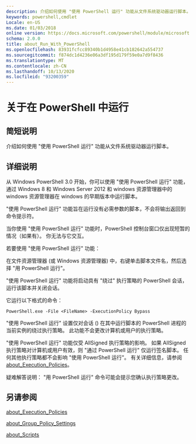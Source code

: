 ```yaml
---
description: 介绍如何使用 "使用 PowerShell 运行" 功能从文件系统驱动器运行脚本。
keywords: powershell,cmdlet
Locale: en-US
ms.date: 01/03/2018
online version: https://docs.microsoft.com/powershell/module/microsoft.powershell.core/about/about_run_with_powershell?view=powershell-7.1&WT.mc_id=ps-gethelp
schema: 2.0.0
title: about_Run_With_PowerShell
ms.openlocfilehash: 83931fcfcc89340b1d4958e41cb182642a554737
ms.sourcegitcommit: f874dc1d4236e06a3df195d179f59e0a7d9f8436
ms.translationtype: MT
ms.contentlocale: zh-CN
ms.lasthandoff: 10/13/2020
ms.locfileid: "93200359"
---
```

# <a name="about-run-with-powershell"></a>关于在 PowerShell 中运行

## <a name="short-description"></a>简短说明
介绍如何使用 "使用 PowerShell 运行" 功能从文件系统驱动器运行脚本。

## <a name="long-description"></a>详细说明

从 Windows PowerShell 3.0 开始，你可以使用 "使用 PowerShell 运行" 功能，通过 Windows 8 和 Windows Server 2012 和 windows 资源管理器中的 windows 资源管理器在 windows 的早期版本中运行脚本。

"使用 PowerShell 运行" 功能旨在运行没有必需参数的脚本，不会将输出返回到命令提示符。

当你使用 "使用 PowerShell 运行" 功能时，PowerShell 控制台窗口仅出现短暂的情况（如果有）。 你无法与它交互。

若要使用 "使用 PowerShell 运行" 功能：

在文件资源管理器 (或 Windows 资源管理器) 中，右键单击脚本文件名，然后选择 "用 PowerShell 运行"。

"使用 PowerShell 运行" 功能将启动具有 "绕过" 执行策略的 PowerShell 会话，运行该脚本并关闭会话。

它运行以下格式的命令：

```
PowerShell.exe -File <FileName> -ExecutionPolicy Bypass
```

"使用 PowerShell 运行" 设置仅对会话 () 在其中运行脚本的 PowerShell 进程的当前实例的绕过执行策略。
此功能不会更改计算机或用户的执行策略。

"使用 PowerShell 运行" 功能仅受 AllSigned 执行策略的影响。 如果 AllSigned 执行策略对计算机或用户有效，则 "通过 PowerShell 运行" 仅运行签名脚本。 任何其他执行策略都不会影响 "使用 PowerShell 运行"。 有关详细信息，请参阅 [about_Execution_Policies](about_Execution_Policies.md)。

疑难解答说明： "用 PowerShell 运行" 命令可能会提示您确认执行策略更改。

## <a name="see-also"></a>另请参阅

[about_Execution_Policies](about_Execution_Policies.md)

[about_Group_Policy_Settings](about_Group_Policy_Settings.md)

[about_Scripts](about_Scripts.md)

